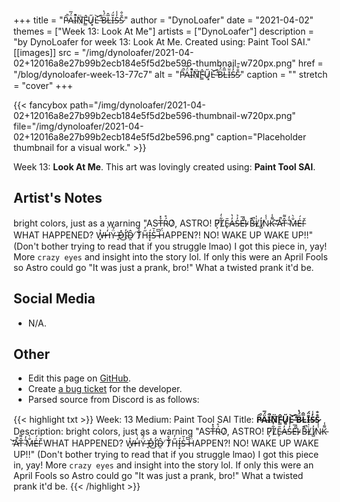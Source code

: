 +++
title =       "P̷̑̚Ä̴́̅I̴͒̚N̷̈͠F̵̳̂Ű̷͓L̵̛͝ ̶̓̏B̷̈́̔L̴̅̂Ī̶̈́S̵̓̾S̷̐̐"
author =      "DynoLoafer"
date =        "2021-04-02"
themes =      ["Week 13: Look At Me"]
artists =     ["DynoLoafer"]
description = "by DynoLoafer for week 13: Look At Me. Created using: Paint Tool SAI."
[[images]]
      src = "/img/dynoloafer/2021-04-02+12016a8e27b99b2ecb184e5f5d2be596-thumbnail-w720px.png"
      href = "/blog/dynoloafer-week-13-77c7"
      alt = "P̷̑̚Ä̴́̅I̴͒̚N̷̈͠F̵̳̂Ű̷͓L̵̛͝ ̶̓̏B̷̈́̔L̴̅̂Ī̶̈́S̵̓̾S̷̐̐"
      caption = ""
      stretch = "cover"
+++


{{< fancybox path="/img/dynoloafer/2021-04-02+12016a8e27b99b2ecb184e5f5d2be596-thumbnail-w720px.png" file="/img/dynoloafer/2021-04-02+12016a8e27b99b2ecb184e5f5d2be596.png" caption="Placeholder thumbnail for a visual work." >}}


Week 13: **Look At Me**. This art was lovingly created using: **Paint Tool SAI**.

## Artist's Notes

bright colors, just as a warning
"AST̶̉̽Ŕ̴̊O̷͑͑, ASTRO! P̷̦͠L̸͋̒Ẽ̷̙A̶̓̔S̵̓̉É̶̅!̴̏̾ ̷̀̂B̶̐̚L̸͑̍I̸̺̓N̷͗̾K̵͌̾ ̴̕͝A̷͗̚T̶̂͌ ̴̐̓M̶̐̀E̵̍́!̵̄̌ WHAT HAPPENED? W̶̟̉H̶̒͗Ÿ̵́͂ ̶̘̇D̶̽͜I̴̛̓D̴̯̂ ̸̈́̂T̷̀͊H̵̋̓Í̶͙S̶̍̆ ̴̅͆Ḧ̵́APPEN?! NO! WAKE UP WAKE UP!!"
(Don't bother trying to read that if you struggle lmao) I got this piece in, yay! More `crazy eyes` and insight into the story lol. If only this were an April Fools so Astro could go "It was just a prank, bro!" What a twisted prank it'd be.

## Social Media

- N/A.

## Other

- Edit this page on [GitHub](https://github.com/teaminkling/web-refresh/edit/main/content/blog/dynoloafer-week-13-77c7.md).
- Create [a bug ticket](https://github.com/teaminkling/web-refresh/issues/new?assignees=&labels=bug&template=problem-report.md&title=) for the developer.
- Parsed source from Discord is as follows:

{{< highlight txt >}}
Week: 13
Medium: Paint Tool SAI
Title: __P̷̑̚Ä̴́̅I̴͒̚N̷̈͠F̵̳̂Ű̷͓L̵̛͝ ̶̓̏B̷̈́̔L̴̅̂Ī̶̈́S̵̓̾S̷̐̐__
Description: bright colors, just as a warning
"AST̶̉̽Ŕ̴̊O̷͑͑, ASTRO! P̷̦͠L̸͋̒Ẽ̷̙A̶̓̔S̵̓̉É̶̅!̴̏̾ ̷̀̂B̶̐̚L̸͑̍I̸̺̓N̷͗̾K̵͌̾ ̴̕͝A̷͗̚T̶̂͌ ̴̐̓M̶̐̀E̵̍́!̵̄̌ WHAT HAPPENED? W̶̟̉H̶̒͗Ÿ̵́͂ ̶̘̇D̶̽͜I̴̛̓D̴̯̂ ̸̈́̂T̷̀͊H̵̋̓Í̶͙S̶̍̆ ̴̅͆Ḧ̵́APPEN?! NO! WAKE UP WAKE UP!!"
(Don't bother trying to read that if you struggle lmao) I got this piece in, yay! More `crazy eyes` and insight into the story lol. If only this were an April Fools so Astro could go "It was just a prank, bro!" What a twisted prank it'd be.
{{< /highlight >}}